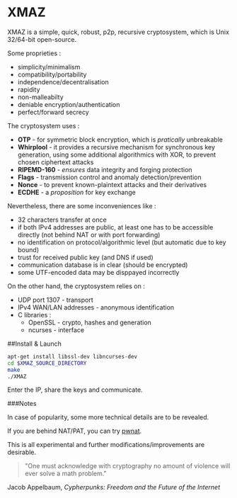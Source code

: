 # XMAZ

XMAZ is a simple, quick, robust, p2p, recursive cryptosystem, which is Unix 32/64-bit open-source.

Some proprieties :
* simplicity/minimalism
* compatibility/portability
* independence/decentralisation
* rapidity
* non-malleabilty
* deniable encryption/authentication
* perfect/forward secrecy

The cryptosystem uses :
* **OTP** - for symmetric block encryption, which is *pratically* unbreakable
* **Whirplool** - it provides a recursive mechanism for synchronous key generation, using some additional algorithmics with XOR, to prevent chosen ciphertext attacks
* **RIPEMD-160** - *ensures* data integrity and forging protection
* **Flags** - transmission control and anomaly detection/prevention
* **Nonce** - to prevent known-plaintext attacks and their derivatives
* **ECDHE** - a *proposition* for key exchange

Nevertheless, there are some inconveniences like :
* 32 characters transfer at once
* if both IPv4 addresses are public, at least one has to be accessible directly (not behind NAT or with port forwarding)
* no identification on protocol/algorithmic level (but automatic due to key bound)
* trust for received public key (and DNS if used)
* communication database is in clear (should be encrypted)
* some UTF-encoded data may be disppayed incorrectly

On the other hand, the cryptosystem relies on : 
* UDP port 1307 - transport
* IPv4 WAN/LAN addresses - anonymous identification
* C libraries :
	- OpenSSL - crypto, hashes and generation
	- ncurses - interface

##Install & Launch

```bash
apt-get install libssl-dev libncurses-dev
cd $XMAZ_SOURCE_DIRECTORY
make
./XMAZ
```
Enter the IP, share the keys and communicate.

###Notes

In case of popularity, some more technical details are to be revealed.

If you are behind NAT/PAT, you can try [pwnat](http://samy.pl/pwnat).

This is all experimental and further modifications/improvements are desirable.

> "One must acknowledge with cryptography no amount of violence will ever solve a math problem."

Jacob Appelbaum, *Cypherpunks: Freedom and the Future of the Internet*

